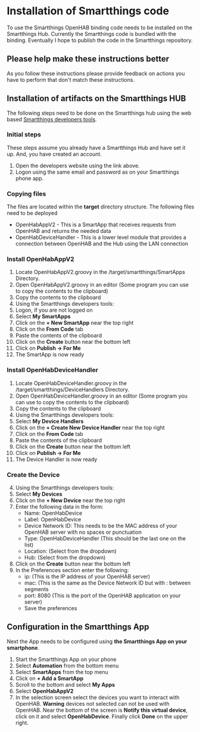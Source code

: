 # Installation of Smartthings code
To use the Smartthings OpenHAB binding code needs to be installed on the Smartthings Hub.  Currently the Smartthings code is bundled with the binding. Eventually I hope to publish the code in the Smartthings repository.

## Please help make these instructions better
As you follow these instructions please provide feedback on actions you have to perform that don't match these instructions.

## Installation of artifacts on the Smartthings HUB
The following steps need to be done on the Smartthings hub using the web based [Smartthings developers tools](https://graph.api.smartthings.com/). 
### Initial steps
These steps assume you already have a Smartthings Hub and have set it up. And, you have created an account.
1. Open the developers website using the link above.
2. Logon using the same email and password as on your Smartthings phone app.

### Copying files
The files are located within the **target** directory structure. The following files need to be deployed
* OpenHabAppV2 - This is a SmartApp that receives requests from OpenHAB and returns the needed data
* OpenHabDeviceHandler - This is a lower level module that provides a connection between OpenHAB and the Hub using the LAN connection

### Install OpenHabAppV2
1. Locate OpenHabAppV2.groovy in the /target/smartthings/SmartApps Directory.
2. Open OpenHabAppV2.groovy in an editor (Some program you can use to copy the contents to the clipboard)
3. Copy the contents to the clipboard
4. Using the Smartthings developers tools:
5. Logon, if you are not logged on
6. Select **My SmartApps** 
7. Click on the **+ New SmartApp** near the top right
8. Click on the **From Code** tab
9. Paste the contents of the clipboard
10. Click on the **Create** button near the bottom left
10. Click on **Publish -> For Me**
11. The SmartApp is now ready

### Install OpenHabDeviceHandler
1. Locate OpenHabDeviceHandler.groovy in the /target/smartthings/DeviceHandlers Directory.
2. Open OpenHabDeviceHandler.groovy in an editor (Some program you can use to copy the contents to the clipboard)
3. Copy the contents to the clipboard
4. Using the Smartthings developers tools:
5. Select **My Device Handlers** 
7. Click on the **+ Create New Device Handler** near the top right
8. Click on the **From Code** tab
9. Paste the contents of the clipboard
10. Click on the **Create** button near the bottom left
10. Click on **Publish -> For Me**
11. The Device Handler is now ready

### Create the Device
4. Using the Smartthings developers tools:
5. Select **My Devices** 
7. Click on the **+ New Device** near the top right
8. Enter the following data in the form:
    * Name: OpenHabDevice
    * Label: OpenHabDevice
    * Device Network ID: This needs to be the MAC address of your OpenHAB server with no spaces or punctuation
    * Type: OpenHabDeviceHandler (This should be the last one on the list)
    * Location: (Select from the dropdown)
    * Hub: (Select from the dropdown)
10. Click on the **Create** button near the bottom left
11. In the Preferences section enter the following:
     * ip: (This is the IP address of your OpenHAB server)
     * mac: (This is the same as the Device Network ID but with : between segments
     * port: 8080 (This is the port of the OpenHAB application on your server)
     * Save the preferences

## Configuration in the Smartthings App
Next the App needs to be configured using **the Smartthings App on your smartphone**.
1. Start the Smartthings App on your phone
2. Select **Automation** from the bottom menu
3. Select **SmartApps** from the top menu
4. Click on **+ Add a SmartApp**
5. Scroll to the bottom and select **My Apps**
6. Select **OpenHabAppV2**
7. In the selection screen select the devices you want to interact with OpenHAB. **Warning** devices not selected can not be used with OpenHAB. Near the bottom of the screen is **Notify this virtual device**, click on it and select **OpenHabDevice**. Finally click **Done** on the upper right.


